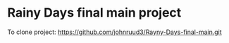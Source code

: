 # Rainy Days final main project

To clone project: https://github.com/johnruud3/Rayny-Days-final-main.git
